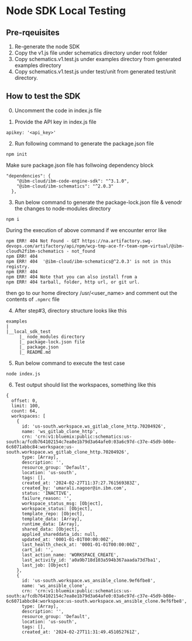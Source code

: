 # Node SDK Local Testing

## Pre-rqeuisites
1) Re-generate the node SDK
2) Copy the v1.js file under schematics directory under root folder
3) Copy schematics.v1.test.js under examples directory from generated examples directory
4) Copy schematics.v1.test.js under test/unit from generated test/unit directory.

## How to test the SDK 

0) Uncomment the code in index.js file

1) Provide the API key in index.js file 
```
apikey: '<api_key>' 
```

2) Run following command to generate the package.json file

```
npm init
```

Make sure package.json file has follwoing dependency block 

```
"dependencies": {
    "@ibm-cloud/ibm-code-engine-sdk": "^3.1.0",
    "@ibm-cloud/ibm-schematics": "^2.0.3"
  },
```

3) Run below command to generate the package-lock.json file & venodr the changes to node-modules directory

```
npm i
```

During the execution of above command if we encounter error like 

```
npm ERR! 404 Not Found - GET https://na.artifactory.swg-devops.com/artifactory/api/npm/wcp-tmp-ace-fr-team-npm-virtual/@ibm-cloud%2fibm-schematics - not_found
npm ERR! 404 
npm ERR! 404  '@ibm-cloud/ibm-schematics@^2.0.3' is not in this registry.
npm ERR! 404 
npm ERR! 404 Note that you can also install from a
npm ERR! 404 tarball, folder, http url, or git url.
```

then go to our home directory /usr/<user_name> and comment out the contents of `.npmrc` file

4) After step#3, directory structure looks like this

```
examples
|
|__local_sdk_test
     |_ node_modules directory
     |_ package-lock.json file
     |_ package.json
     |_ README.md
```

5) Run below command to execute the test case 

```
node index.js
```

6) Test output should list the workspaces, something like this

```
{
  offset: 0,
  limit: 100,
  count: 64,
  workspaces: [
    {
      id: 'us-south.workspace.ws_gitlab_clone_http.70204926',
      name: 'ws_gitlab_clone_http',
      crn: 'crn:v1:bluemix:public:schematics:us-south:a/fcdb764102154c7ea8e1b79d3a64afe0:03a6c97d-c37e-45d9-b08e-6c6071abbc84:workspace:us-south.workspace.ws_gitlab_clone_http.70204926',
      type: [Array],
      description: '',
      resource_group: 'Default',
      location: 'us-south',
      tags: [],
      created_at: '2024-02-27T11:37:27.761569383Z',
      created_by: 'umarali.nagoor@in.ibm.com',
      status: 'INACTIVE',
      failure_reason: '',
      workspace_status_msg: [Object],
      workspace_status: [Object],
      template_repo: [Object],
      template_data: [Array],
      runtime_data: [Array],
      shared_data: [Object],
      applied_shareddata_ids: null,
      updated_at: '0001-01-01T00:00:00Z',
      last_health_check_at: '0001-01-01T00:00:00Z',
      cart_id: '',
      last_action_name: 'WORKSPACE_CREATE',
      last_activity_id: 'a0a9b718d103a594b367aaada73d7ba1',
      last_job: [Object]
    },
    {
      id: 'us-south.workspace.ws_ansible_clone.9ef6fbe8',
      name: 'ws_ansible_clone',
      crn: 'crn:v1:bluemix:public:schematics:us-south:a/fcdb764102154c7ea8e1b79d3a64afe0:03a6c97d-c37e-45d9-b08e-6c6071abbc84:workspace:us-south.workspace.ws_ansible_clone.9ef6fbe8',
      type: [Array],
      description: '',
      resource_group: 'Default',
      location: 'us-south',
      tags: [],
      created_at: '2024-02-27T11:31:49.451052761Z',
```



